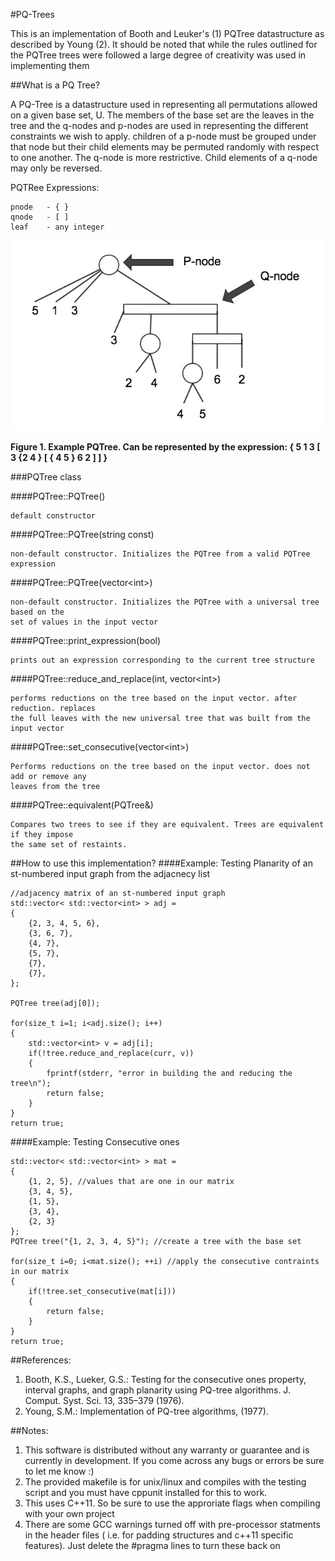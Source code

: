 #PQ-Trees

This is an implementation of Booth and Leuker's (1) PQTree datastructure as described by Young (2). It should be noted that while the rules outlined for the PQTree trees were followed a large degree of creativity was used in implementing them

##What is a PQ Tree?

A PQ-Tree is a datastructure used in representing all permutations allowed on a given base set, U. The members of the base set are the leaves in the tree and the q-nodes and p-nodes are used in representing the different constraints we wish to apply. children of a p-node must be grouped under that node but their child elements may be permuted randomly with respect to one another. The q-node is more restrictive. Child elements of a q-node may only be reversed.

PQTRee Expressions:

    pnode   - { }
    qnode   - [ ]
    leaf    - any integer

![Alt text](tree_example.jpg "PQTree example")

**Figure 1. Example PQTree. Can be represented by the expression: { 5 1 3 [ 3 {2 4 } [ { 4 5 } 6 2 ] ] }**
    
###PQTree class

####PQTree::PQTree()

    default constructor
    
####PQTree::PQTree(string const)

    non-default constructor. Initializes the PQTree from a valid PQTree expression

####PQTree::PQTree(vector\<int>)

    non-default constructor. Initializes the PQTree with a universal tree based on the 
    set of values in the input vector
####PQTree::print_expression(bool)

    prints out an expression corresponding to the current tree structure
####PQTree::reduce\_and_replace(int, vector\<int>)

    performs reductions on the tree based on the input vector. after reduction. replaces 
    the full leaves with the new universal tree that was built from the input vector
####PQTree::set\_consecutive(vector\<int>)

    Performs reductions on the tree based on the input vector. does not add or remove any 
    leaves from the tree
####PQTree::equivalent(PQTree&)

    Compares two trees to see if they are equivalent. Trees are equivalent if they impose 
    the same set of restaints.

##How to use this implementation?
####Example: Testing Planarity of an st-numbered input graph from the adjacnecy list

    //adjacency matrix of an st-numbered input graph
    std::vector< std::vector<int> > adj =
    {
        {2, 3, 4, 5, 6},
        {3, 6, 7},
        {4, 7},
        {5, 7},
        {7},
        {7},
    };
        
    PQTree tree(adj[0]);
        
    for(size_t i=1; i<adj.size(); i++)
    {
        std::vector<int> v = adj[i];
        if(!tree.reduce_and_replace(curr, v))
        {
            fprintf(stderr, "error in building the and reducing the tree\n");
            return false;
        }
    }
    return true;

####Example: Testing Consecutive ones 

    std::vector< std::vector<int> > mat =
    {
        {1, 2, 5}, //values that are one in our matrix
        {3, 4, 5},
        {1, 5},
        {3, 4},
        {2, 3}
    };
    PQTree tree("{1, 2, 3, 4, 5}"); //create a tree with the base set
        
    for(size_t i=0; i<mat.size(); ++i) //apply the consecutive contraints in our matrix
    {
        if(!tree.set_consecutive(mat[i]))
        {
            return false;
        }
    }
    return true;

##References:

1. Booth, K.S., Lueker, G.S.: Testing for the consecutive ones property, interval graphs, and graph planarity using PQ-tree algorithms. J. Comput. Syst. Sci. 13, 335–379 (1976).
2. Young, S.M.: Implementation of PQ-tree algorithms, (1977).

##Notes:

1. This software is distributed without any warranty or guarantee and is currently in development. If you come across any bugs or errors be sure to let me know :)
2. The provided makefile is for unix/linux and compiles with the testing script and you must have cppunit installed for this to work. 
3. This uses C++11. So be sure to use the approriate flags when compiling with your own project
4. There are some GCC warnings turned off with pre-processor statments in the header files ( i.e. for padding structures and c++11 specific features). Just delete the #pragma lines to turn these back on
